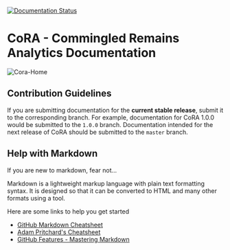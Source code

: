[![Documentation Status](https://readthedocs.org/projects/cora-docs/badge/?version=latest)](https://cora-docs.readthedocs.io/en/latest/?badge=latest)

# CoRA - Commingled Remains Analytics Documentation

![Cora-Home](https://github.com/spawaskar-cora/cora-docs/blob/master/docs/images/cora-home.png)

## Contribution Guidelines

If you are submitting documentation for the **current stable release**, submit it to the corresponding branch. For example, documentation for CoRA 1.0.0 would be submitted to the `1.0.0` branch. Documentation intended for the next release of CoRA should be submitted to the `master` branch.

## Help with Markdown

If you are new to markdown, fear not...

Markdown is a lightweight markup language with plain text formatting syntax. It is designed so that it can be converted to HTML and many other formats using a tool.

Here are some links to help you get started
* [GitHub Markdown Cheatsheet](https://guides.github.com/pdfs/markdown-cheatsheet-online.pdf)
* [Adam Pritchard's Cheatsheet](https://github.com/adam-p/markdown-here/wiki/Markdown-Cheatsheet)
* [GitHub Features - Mastering Markdown](https://guides.github.com/features/mastering-markdown/)
